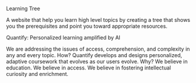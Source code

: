 Learning Tree

A website that help you learn high level topics by creating a tree that shows you the prerequisites and point you toward appropriate resources. 

Quantify: Personalized learning amplified by AI

We are addressing the issues of access, comprehension, and complexity in any and every topic.
How? Quantify develops and designs personalized, adaptive coursework that evolves as our users evolve.
Why? We believe in education. We believe in access. We believe in fostering intellectual curiosity and enrichment.
